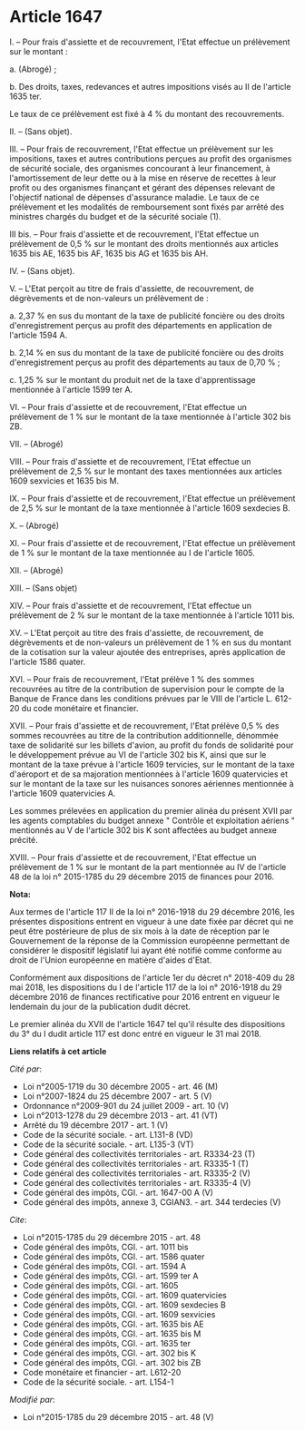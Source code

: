 # Article 1647

I. – Pour frais d'assiette et de recouvrement, l'Etat effectue un prélèvement sur le montant :

a. (Abrogé) ;

b. Des droits, taxes, redevances et autres impositions visés au II de l'article 1635 ter. 

Le taux de ce prélèvement est fixé à 4 % du montant des recouvrements.

II. – (Sans objet).

III. – Pour frais de recouvrement, l'Etat effectue un prélèvement sur les impositions, taxes et autres contributions perçues
au profit des organismes de sécurité sociale, des organismes concourant à leur financement, à l'amortissement de leur dette
ou à la mise en réserve de recettes à leur profit ou des organismes finançant et gérant des dépenses relevant de l'objectif
national de dépenses d'assurance maladie. Le taux de ce prélèvement et les modalités de remboursement sont fixés par arrêté
des ministres chargés du budget et de la sécurité sociale (1).

III bis. – Pour frais d'assiette et de recouvrement, l'Etat effectue un prélèvement de 0,5 % sur le montant des droits
mentionnés aux articles 1635 bis AE, 1635 bis AF, 1635 bis AG et 1635 bis AH.

IV. – (Sans objet).

V. – L'Etat perçoit au titre de frais d'assiette, de recouvrement, de dégrèvements et de non-valeurs un prélèvement de :

a. 2,37 % en sus du montant de la taxe de publicité foncière ou des droits d'enregistrement perçus au profit des départements
en application de l'article 1594 A. 

b. 2,14 % en sus du montant de la taxe de publicité foncière ou des droits d'enregistrement perçus au profit des départements
au taux de 0,70 % ;

c. 1,25 % sur le montant du produit net de la taxe d'apprentissage mentionnée à l'article 1599 ter A.

VI. – Pour frais d'assiette et de recouvrement, l'Etat effectue un prélèvement de 1 % sur le montant de la taxe mentionnée à
l'article 302 bis ZB. 

VII. – (Abrogé)

VIII. – Pour frais d'assiette et de recouvrement, l'Etat effectue un prélèvement de 2,5 % sur le montant des taxes
mentionnées aux articles 1609 sexvicies et 1635 bis M.

IX. – Pour frais d'assiette et de recouvrement, l'Etat effectue un prélèvement de 2,5 % sur le montant de la taxe mentionnée
à l'article 1609 sexdecies B.

X. – (Abrogé)

XI. – Pour frais d'assiette et de recouvrement, l'Etat effectue un prélèvement de 1 % sur le montant de la taxe mentionnée au
I de l'article 1605.

XII. – (Abrogé)

XIII. – (Sans objet)

XIV. – Pour frais d'assiette et de recouvrement, l'Etat effectue un prélèvement de 2 % sur le montant de la taxe mentionnée à
l'article 1011 bis. 

XV. – L'Etat perçoit au titre des frais d'assiette, de recouvrement, de dégrèvements et de non-valeurs un prélèvement de 1 %
en sus du montant de la cotisation sur la valeur ajoutée des entreprises, après application de l'article 1586 quater.

XVI. – Pour frais de recouvrement, l'Etat prélève 1 % des sommes recouvrées au titre de la contribution de supervision pour
le compte de la Banque de France dans les conditions prévues par le VIII de l'article L. 612-20 du code monétaire et
financier.

XVII. – Pour frais d'assiette et de recouvrement, l'Etat prélève 0,5 % des sommes recouvrées au titre de la contribution
additionnelle, dénommée taxe de solidarité sur les billets d'avion, au profit du fonds de solidarité pour le développement
prévue au VI de l'article 302 bis K, ainsi que sur le montant de la taxe prévue à l'article 1609 tervicies, sur le montant de
la taxe d'aéroport et de sa majoration mentionnées à l'article 1609 quatervicies et sur le montant de la taxe sur les
nuisances sonores aériennes mentionnée à l'article 1609 quatervicies A.

Les sommes prélevées en application du premier alinéa du présent XVII par les agents comptables du budget annexe " Contrôle
et exploitation aériens " mentionnés au V de l'article 302 bis K sont affectées au budget annexe précité.

XVIII. – Pour frais d'assiette et de recouvrement, l'Etat effectue un prélèvement de 1 % sur le montant de la part mentionnée
au IV de l'article 48 de la loi n° 2015-1785 du 29 décembre 2015 de finances pour 2016.

**Nota:**

Aux termes de l'article 117 II de la loi n° 2016-1918 du 29 décembre 2016, les présentes dispositions entrent en vigueur à
une date fixée par décret qui ne peut être postérieure de plus de six mois à la date de réception par le Gouvernement de la
réponse de la Commission européenne permettant de considérer le dispositif législatif lui ayant été notifié comme conforme au
droit de l'Union européenne en matière d'aides d'Etat.

Conformément aux dispositions de l'article 1er du décret n° 2018-409 du 28 mai 2018, les dispositions du I de l'article 117
de la loi n° 2016-1918 du 29 décembre 2016 de finances rectificative pour 2016 entrent en vigueur le lendemain du jour de la
publication dudit décret.

Le premier alinéa du XVII de l'article 1647 tel qu'il résulte des dispositions du 3° du I dudit article 117 est donc entré en
vigueur le 31 mai 2018.

**Liens relatifs à cet article**

_Cité par_:

  - Loi n°2005-1719 du 30 décembre 2005 - art. 46 (M)
  - Loi n°2007-1824 du 25 décembre 2007 - art. 5 (V)
  - Ordonnance n°2009-901 du 24 juillet 2009 - art. 10 (V)
  - Loi n°2013-1278 du 29 décembre 2013 - art. 41 (VT)
  - Arrêté du 19 décembre 2017 - art. 1 (V)
  - Code de la sécurité sociale. - art. L131-8 (VD)
  - Code de la sécurité sociale. - art. L135-3 (VT)
  - Code général des collectivités territoriales - art. R3334-23 (T)
  - Code général des collectivités territoriales - art. R3335-1 (T)
  - Code général des collectivités territoriales - art. R3335-2 (V)
  - Code général des collectivités territoriales - art. R3335-4 (V)
  - Code général des impôts, CGI. - art. 1647-00 A (V)
  - Code général des impôts, annexe 3, CGIAN3. - art. 344 terdecies (V)

_Cite_:

  - Loi n°2015-1785 du 29 décembre 2015 - art. 48
  - Code général des impôts, CGI. - art. 1011 bis
  - Code général des impôts, CGI. - art. 1586 quater
  - Code général des impôts, CGI. - art. 1594 A
  - Code général des impôts, CGI. - art. 1599 ter A
  - Code général des impôts, CGI. - art. 1605
  - Code général des impôts, CGI. - art. 1609 quatervicies
  - Code général des impôts, CGI. - art. 1609 sexdecies B
  - Code général des impôts, CGI. - art. 1609 sexvicies
  - Code général des impôts, CGI. - art. 1635 bis AE
  - Code général des impôts, CGI. - art. 1635 bis M
  - Code général des impôts, CGI. - art. 1635 ter
  - Code général des impôts, CGI. - art. 302 bis K
  - Code général des impôts, CGI. - art. 302 bis ZB
  - Code monétaire et financier - art. L612-20
  - Code de la sécurité sociale. - art. L154-1

_Modifié par_:

  - Loi n°2015-1785 du 29 décembre 2015 - art. 48 (V)
